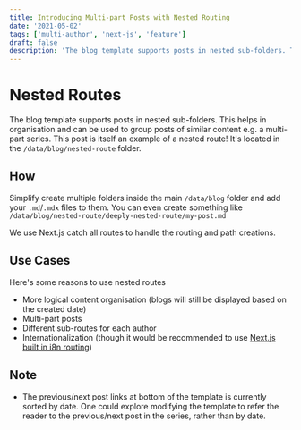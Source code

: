 ```yaml
---
title: Introducing Multi-part Posts with Nested Routing
date: '2021-05-02'
tags: ['multi-author', 'next-js', 'feature']
draft: false
description: 'The blog template supports posts in nested sub-folders. This can be used to group posts of similar content e.g. a multi-part course. This post is itself an example of a nested route!'
---
```


# Nested Routes

The blog template supports posts in nested sub-folders. This helps in organisation and can be used to group posts of similar content e.g. a multi-part series. This post is itself an example of a nested route! It's located in the `/data/blog/nested-route` folder.

## How

Simplify create multiple folders inside the main `/data/blog` folder and add your `.md`/`.mdx` files to them. You can even create something like `/data/blog/nested-route/deeply-nested-route/my-post.md`

We use Next.js catch all routes to handle the routing and path creations.

## Use Cases

Here's some reasons to use nested routes

- More logical content organisation (blogs will still be displayed based on the created date)
- Multi-part posts
- Different sub-routes for each author
- Internationalization (though it would be recommended to use [Next.js built in i8n routing](https://nextjs.org/docs/advanced-features/i18n-routing))

## Note

- The previous/next post links at bottom of the template is currently sorted by date. One could explore modifying the template to refer the reader to the previous/next post in the series, rather than by date.
